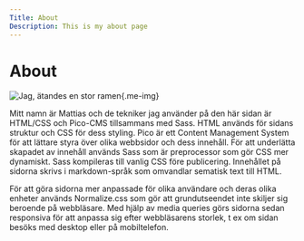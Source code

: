 ```yaml
---
Title: About
Description: This is my about page
---
```


About
==========================

![Jag, ätandes en stor ramen](%assets_url%/img/me_ramen_small.png "Test title"){.me-img}

Mitt namn är Mattias och de tekniker jag använder på den här sidan är HTML/CSS och Pico-CMS tillsammans med Sass. HTML används för sidans struktur och CSS för dess styling. Pico är ett Content Management System för att lättare styra över olika webbsidor och dess innehåll. För att underlätta skapadet av innehåll används Sass som är preprocessor som gör CSS mer dynamiskt. Sass kompileras till vanlig CSS före publicering. Innehållet på sidorna skrivs i markdown-språk som omvandlar sematisk text till HTML.

För att göra sidorna mer anpassade för olika användare och deras olika enheter används Normalize.css som gör att grundutseendet inte skiljer sig beroende på webbläsare. Med hjälp av media queries görs sidorna sedan responsiva för att anpassa sig efter webbläsarens storlek, t ex om sidan besöks med desktop eller på mobiltelefon.
